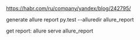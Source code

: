 https://habr.com/ru/company/yandex/blog/242795/

generate allure report
py.test --alluredir allure_report

get report: 
allure serve allure_report
